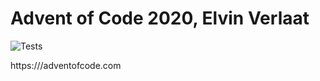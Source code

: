 # Advent of Code 2020, Elvin Verlaat

![Tests](https://github.com/everlaat/adventofcode-2020/workflows/Tests/badge.svg)

https:///adventofcode.com
